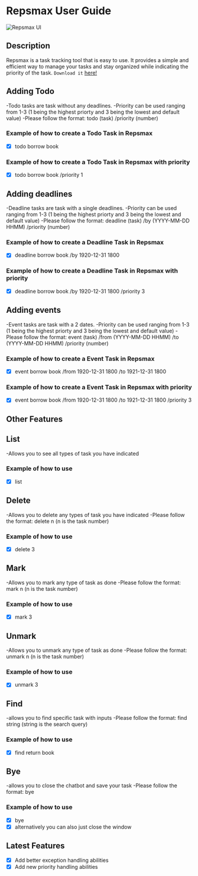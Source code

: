 # Repsmax User Guide


![Repsmax UI](https://niclammmm.github.io/ip/Ui.png)


## Description

Repsmax is a task tracking tool that is easy to use. It provides a simple and efficient way to manage your tasks and stay organized while indicating the priority of the task.  `Download it` [here!](https://github.com/niclammm/ip) 

## Adding Todo
-Todo tasks are task without any deadlines. 
-Priority can be used ranging from 1-3 (1 being the highest priorty and 3 being the lowest and default value)
-Please follow the format: todo (task) /priority (number)
### Example of how to create a Todo Task in Repsmax 
- [x] todo borrow book
### Example of how to create a Todo Task in Repsmax with priority
- [x] todo borrow book /priority 1

## Adding deadlines
-Deadline tasks are task with a single deadlines. 
-Priority can be used ranging from 1-3 (1 being the highest priorty and 3 being the lowest and default value)
-Please follow the format: deadline (task) /by (YYYY-MM-DD HHMM) /priority (number)
### Example of how to create a Deadline Task in Repsmax 
- [x] deadline borrow book /by 1920-12-31 1800
### Example of how to create a Deadline Task in Repsmax with priority
- [x] deadline borrow book /by 1920-12-31 1800 /priority 3

## Adding events
-Event tasks are task with a 2 dates. 
-Priority can be used ranging from 1-3 (1 being the highest priorty and 3 being the lowest and default value)
-Please follow the format: event (task) /from (YYYY-MM-DD HHMM) /to (YYYY-MM-DD HHMM) /priority (number)
### Example of how to create a Event Task in Repsmax 
- [x] event borrow book /from 1920-12-31 1800 /to 1921-12-31 1800
### Example of how to create a Event Task in Repsmax with priority
- [x] event borrow book /from 1920-12-31 1800 /to 1921-12-31 1800 /priority 3

## Other Features

## List
-Allows you to see all types of task you have indicated
### Example of how to use 
- [x] list

## Delete
-Allows you to delete any types of task you have indicated
-Please follow the format: delete n (n is the task number)
### Example of how to use
- [x] delete 3

## Mark
-Allows you to mark any type of task as done
-Please follow the format: mark n (n is the task number)
### Example of how to use
- [x] mark 3

## Unmark
-Allows you to unmark any type of task as done
-Please follow the format: unmark n (n is the task number)
### Example of how to use
- [x] unmark 3

## Find 
-allows you to find specific task with inputs 
-Please follow the format: find string (string is the search query)
### Example of how to use
- [x] find return book

## Bye
-allows you to close the chatbot and save your task
-Please follow the format: bye
### Example of how to use
- [x] bye
- [x] alternatively you can also just close the window 

## Latest Features 
- [x] Add better exception handling abilities
- [x] Add new priority handling abilities